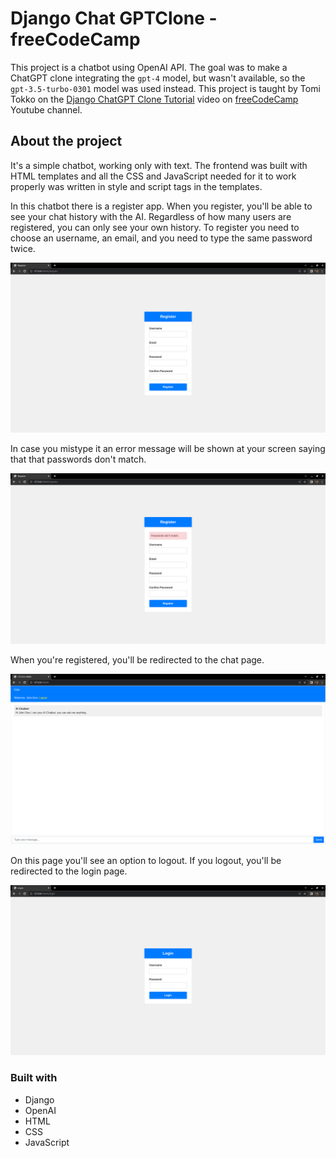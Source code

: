 # Django Chat GPTClone - freeCodeCamp

This project is a chatbot using OpenAI API. The goal was to make a ChatGPT clone integrating the `gpt-4` model, but wasn't available, so the `gpt-3.5-turbo-0301` model was used instead. This project is taught by Tomi Tokko on the [Django ChatGPT Clone Tutorial](https://www.youtube.com/watch?v=qrZGfBBlXpk) video on [freeCodeCamp](https://www.youtube.com/@freecodecamp) Youtube channel. 

## About the project

It's a simple chatbot, working only with text. The frontend was built with HTML templates and all the CSS and JavaScript needed for it to work properly was written in style and script tags in the templates.

In this chatbot there is a register app. When you register, you'll be able to see your chat history with the AI. Regardless of how many users are registered, you can only see your own history.
To register you need to choose an username, an email, and you need to type the same password twice.

![Register](./register.png)

In case you mistype it an error message will be shown at your screen saying that that passwords don't match.

![Register Error](./passwords_dont_match.png)

When you're registered, you'll be redirected to the chat page.

![Chat](./chat.png)

On this page you'll see an option to logout.
If you logout, you'll be redirected to the login page.

![Login](./login.png)

### Built with

- Django
- OpenAI
- HTML
- CSS
- JavaScript
